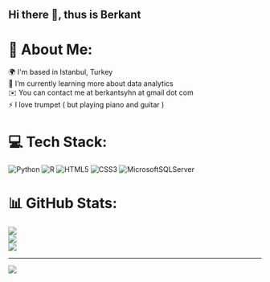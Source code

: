 ## Hi there 👋, thus is Berkant

# 💫 About Me:
🌍 I'm based in Istanbul, Turkey<br>🌱 I’m currently learning more about data analytics<br>✉️ You can contact me at berkantsyhn at gmail dot com<br>⚡ I love trumpet ( but playing piano and guitar )


# 💻 Tech Stack:
![Python](https://img.shields.io/badge/python-3670A0?style=for-the-badge&logo=python&logoColor=ffdd54) ![R](https://img.shields.io/badge/r-%23276DC3.svg?style=for-the-badge&logo=r&logoColor=white) ![HTML5](https://img.shields.io/badge/html5-%23E34F26.svg?style=for-the-badge&logo=html5&logoColor=white) ![CSS3](https://img.shields.io/badge/css3-%231572B6.svg?style=for-the-badge&logo=css3&logoColor=white) ![MicrosoftSQLServer](https://img.shields.io/badge/Microsoft%20SQL%20Server-CC2927?style=for-the-badge&logo=microsoft%20sql%20server&logoColor=white)
# 📊 GitHub Stats:
![](https://github-readme-stats.vercel.app/api?username=Berkant&theme=dark&hide_border=true&include_all_commits=false&count_private=false)<br/>
![](https://github-readme-streak-stats.herokuapp.com/?user=Berkant&theme=dark&hide_border=true)<br/>
![](https://github-readme-stats.vercel.app/api/top-langs/?username=Berkant&theme=dark&hide_border=true&include_all_commits=false&count_private=false&layout=compact)

---
[![](https://visitcount.itsvg.in/api?id=Berkant&icon=0&color=0)](https://visitcount.itsvg.in)

<!-- Proudly created with GPRM ( https://gprm.itsvg.in ) -->
